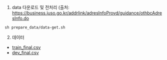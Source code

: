 1. data 다운로드 및 전처리 (출처: https://business.juso.go.kr/addrlink/adresInfoProvd/guidance/othbcAdresInfo.do
```
sh prepare_data/data-get.sh
```
2. 데이터
- [train_final.csv](https://drive.google.com/file/d/10Ofba0fTu8kjxa2X6oLqEO1CAtU7JlNc/view?usp=drive_link)
- [dev_final.csv](https://drive.google.com/file/d/1oURLfPk6UYG4JhuRlfHCwkEZ-yukAawx/view?usp=drive_link)
